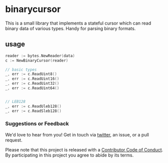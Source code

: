 # binarycursor

This is a small library that implements a stateful cursor which can read binary data of various types. Handy for parsing binary formats.

## usage

```go
reader := bytes.NewReader(data)
c := NewBinaryCursor(reader)

// basic types
_, err := c.ReadUint8()
_, err := c.ReadUint16()
_, err := c.ReadUint32()
_, err := c.ReadUint64()


// LEB128
_, err := c.ReadUleb128()
_, err := c.ReadSleb128()
```

### Suggestions or Feedback

We'd love to hear from you! Get in touch via [twitter](https://twitter.com/chimehq), an issue, or a pull request.

Please note that this project is released with a [Contributor Code of Conduct](CODE_OF_CONDUCT.md). By participating in this project you agree to abide by its terms.
